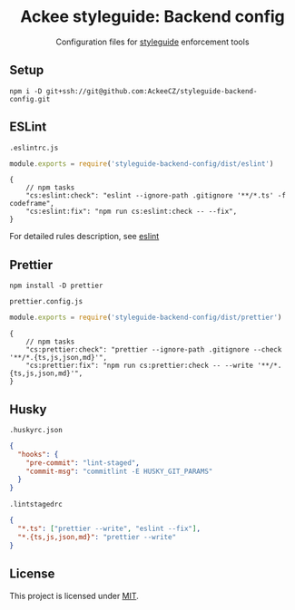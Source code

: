 <div align="center">

# Ackee styleguide: Backend config

Configuration files for [styleguide](https://github.com/AckeeCZ/styleguide) enforcement tools

</div>

## Setup
```
npm i -D git+ssh://git@github.com:AckeeCZ/styleguide-backend-config.git 
```

## ESLint
`.eslintrc.js`
```js
module.exports = require('styleguide-backend-config/dist/eslint')
```
```jsonc
{
    // npm tasks
    "cs:eslint:check": "eslint --ignore-path .gitignore '**/*.ts' -f codeframe",
    "cs:eslint:fix": "npm run cs:eslint:check -- --fix",
}
```

For detailed rules description, see [eslint](./eslint.md)
## Prettier
`npm install -D prettier`

`prettier.config.js`
```js
module.exports = require('styleguide-backend-config/dist/prettier')
```

```jsonc
{
    // npm tasks
    "cs:prettier:check": "prettier --ignore-path .gitignore --check '**/*.{ts,js,json,md}'",
    "cs:prettier:fix": "npm run cs:prettier:check -- --write '**/*.{ts,js,json,md}'",
}
```

## Husky
`.huskyrc.json`
```json
{
  "hooks": {
    "pre-commit": "lint-staged",
    "commit-msg": "commitlint -E HUSKY_GIT_PARAMS"
  }
}
```

`.lintstagedrc`
```json
{
  "*.ts": ["prettier --write", "eslint --fix"],
  "*.{ts,js,json,md}": "prettier --write"
}

```

## License

This project is licensed under [MIT](./LICENSE).

